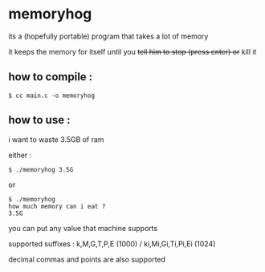 # memoryhog
its a (hopefully portable) program that takes a lot of memory

it keeps the memory for itself until you ~~tell him to stop (press enter) or~~ kill it

## how to compile :
```
$ cc main.c -o memoryhog
```

## how to use :
i want to waste 3.5GB of ram

either :
```
$ ./memoryhog 3.5G
```
or
```
$ ./memoryhog
how much memory can i eat ?
3.5G
```
you can put any value that machine supports

supported suffixes : k,M,G,T,P,E (1000) / ki,Mi,Gi,Ti,Pi,Ei (1024)

decimal commas and points are also supported
